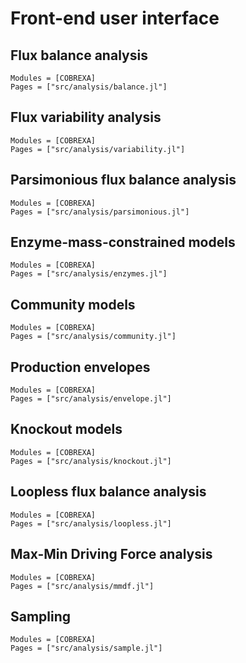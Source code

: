 
# Front-end user interface

## Flux balance analysis

```@autodocs
Modules = [COBREXA]
Pages = ["src/analysis/balance.jl"]
```

## Flux variability analysis

```@autodocs
Modules = [COBREXA]
Pages = ["src/analysis/variability.jl"]
```

## Parsimonious flux balance analysis

```@autodocs
Modules = [COBREXA]
Pages = ["src/analysis/parsimonious.jl"]
```

## Enzyme-mass-constrained models

```@autodocs
Modules = [COBREXA]
Pages = ["src/analysis/enzymes.jl"]
```

## Community models

```@autodocs
Modules = [COBREXA]
Pages = ["src/analysis/community.jl"]
```

## Production envelopes

```@autodocs
Modules = [COBREXA]
Pages = ["src/analysis/envelope.jl"]
```

## Knockout models

```@autodocs
Modules = [COBREXA]
Pages = ["src/analysis/knockout.jl"]
```

## Loopless flux balance analysis

```@autodocs
Modules = [COBREXA]
Pages = ["src/analysis/loopless.jl"]
```

## Max-Min Driving Force analysis

```@autodocs
Modules = [COBREXA]
Pages = ["src/analysis/mmdf.jl"]
```

## Sampling
```@autodocs
Modules = [COBREXA]
Pages = ["src/analysis/sample.jl"]
```
